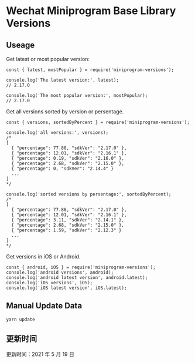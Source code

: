 
# Wechat Miniprogram Base Library Versions

## Useage

Get latest or most popular version:

```;
const { latest, mostPopular } = require('miniprogram-versions');

console.log('The latest version:', latest);
// 2.17.0

console.log('The most popular version:', mostPopular);
// 2.17.0

```

Get all versions sorted by version or persentage.

```
const { versions, sortedByPercent } = require('miniprogram-versions');

console.log('all versions:', versions);
/*
[
  { "percentage": 77.88, "sdkVer": "2.17.0" },
  { "percentage": 12.01, "sdkVer": "2.16.1" },
  { "percentage": 0.19, "sdkVer": "2.16.0" },
  { "percentage": 2.68, "sdkVer": "2.15.0" },
  { "percentage": 0, "sdkVer": "2.14.4" }
  ...
]
*/

console.log('sorted versions by persentage:', sortedByPercent);
/*
[
  { "percentage": 77.88, "sdkVer": "2.17.0" },
  { "percentage": 12.01, "sdkVer": "2.16.1" },
  { "percentage": 3.11, "sdkVer": "2.14.1" },
  { "percentage": 2.68, "sdkVer": "2.15.0" },
  { "percentage": 1.59, "sdkVer": "2.12.3" }
  ...
]
*/
```

Get versions in iOS or Android.

```
const { android, iOS } = require('miniprogram-versions');
console.log('android versions', android);
console.log('android latest version', android.latest);
console.log('iOS versions', iOS);
console.log('iOS latest version', iOS.latest);
```

## Manual Update Data

```
yarn update
```

## 更新时间

更新时间：2021 年 5 月 19 日
